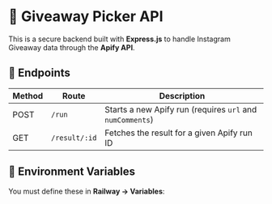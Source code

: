 # 🎁 Giveaway Picker API

This is a secure backend built with **Express.js** to handle Instagram Giveaway data through the **Apify API**.

## 🔧 Endpoints

| Method | Route | Description |
|--------|--------|-------------|
| POST | `/run` | Starts a new Apify run (requires `url` and `numComments`) |
| GET | `/result/:id` | Fetches the result for a given Apify run ID |

## 🧠 Environment Variables

You must define these in **Railway → Variables**:

